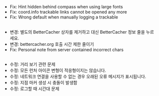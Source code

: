 ##
- Fix: Hint hidden behind compass when using large fonts
- Fix: coord.info trackable links cannot be opened any more
- Fix: Wrong default when manually logging a trackable

##
- 변경: 별도의 BetterCacher 상자를 제거하고 대신 BetterCacher 정보 줄을 누르세요.
- 변경: bettercacher.org 호출 시간 제한 줄이기
- Fix: Personal note from server contained incorrect chars

##
- 수정: 거리 보기 관련 문제
- 수정: 모든 런처 아이콘 변형이 적응형이지는 않습니다.
- 수정: 네트워크 연결을 사용할 수 없는 경우 오래된 오류 메시지가 표시됩니다.
- 수정: 지점 마커 생성 시 충돌이 발생함
- 수정: 로그할 때 시간대 문제

